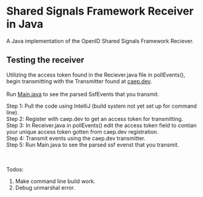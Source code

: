 <h1>
  Shared Signals Framework Receiver in Java
</h1>

A Java implementation of the OpenID Shared Signals Framework Reciever. 

<h2>
  Testing the receiver
</h2>

Utilizing the access token found in the Reciever.java file in pollEvents(), begin transmitting with the Transmitter found at <a href = "https://caep.dev/">caep.dev</a>.<br><br>
Run <a href = "src/main/java/Main.java">Main.java</a> to see the parsed SsfEvents that you transmit. 

Step 1: Pull the code using IntelliJ (build system not yet set up for command line).<br>
Step 2: Register with caep.dev to get an access token for transmitting. <br>
Step 3: In Receiver.java in pollEvents() edit the access token field to contian your unique access token gotten from caep.dev registration. <br>
Step 4: Transmit events using the caep.dev transmitter. <br>
Step 5: Run Main.java to see the parsed ssf evenst that you transmit. <br>

<br><br>
Todos:<br>
1. Make command line build work.
2. Debug unmarshal error. 
